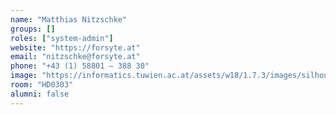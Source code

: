 ```yaml
---
name: "Matthias Nitzschke"
groups: []
roles: ["system-admin"]
website: "https://forsyte.at"
email: "nitzschke@forsyte.at"
phone: "+43 (1) 58801 – 388 30"
image: "https://informatics.tuwien.ac.at/assets/w18/1.7.3/images/silhouette.svg"
room: "HD0303"
alumni: false
---
```


<!--
Your custom content goes here.
-->